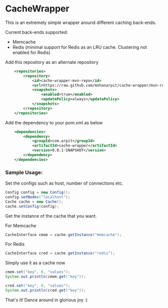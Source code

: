 CacheWrapper
============

This is an extremely simple wrapper around different caching back-ends. 

Current back-ends supported:
  * Memcache
  * Redis (minimal support for Redis as an LRU cache. Clustering not enabled for Redis)

Add this repository as an alternate repository
```xml
	<repositories>
		<repository>
			<id>cache-wrapper-mvn-repo</id>
			<url>https://raw.github.com/mohanarpit/cache-wrapper/mvn-repo/</url>
			<snapshots>
				<enabled>true</enabled>
				<updatePolicy>always</updatePolicy>
			</snapshots>
		</repository>
	</repositories>
```
Add the dependency to your pom.xml as below
```xml
	<dependencies>
		<dependency>
			<groupId>com.arpit</groupId>
			<artifactId>cache-wrapper</artifactId>
			<version>0.0.1-SNAPSHOT</version>
		</dependency>
	</dependencies>
```
### Sample Usage:

Set the configs such as host, number of connections etc.
```java
Config config = new Config();
config.setNodes("localhost");
Cache cache = new Cache();
cache.setConfig(config);
```
Get the instance of the cache that you want. 

For Memcache
```java
CacheInterface cmem = cache.getInstance("memcache");
```

For Redis
```java
CacheInterface cred = cache.getInstance("redis");
```
Simply use it as a cache now
```java
cmem.set("key", 0, "values");
System.out.println(cmem.get("key"));

cred.set("key", 0, "values");
System.out.println(cred.get("key"));
```
That's it! Dance around in glorious joy :)
